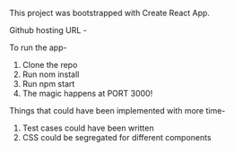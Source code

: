 This project was bootstrapped with Create React App.

Github hosting URL - 

To run the app-

1. Clone the repo
2. Run nom install
3. Run npm start
4. The magic happens at PORT 3000!


Things that could have been implemented with more time-

1. Test cases could have been written
2. CSS could be segregated for different components